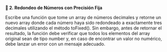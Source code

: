 <strong>📌 2. Redondeo de Números con Precisión Fija</strong>

Escribe una función que tome un array de números decimales y retorne un nuevo array donde cada número haya sido redondeado a exactamente tres decimales utilizando el método toFixed(). Sin embargo, antes de retornar el resultado, la función debe verificar que todos los elementos del array original sean de tipo number y, en caso de encontrar un valor no numérico, debe lanzar un error con un mensaje adecuado.